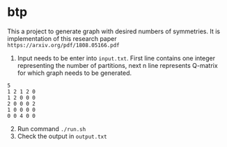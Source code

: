 # btp

This a project to generate graph with desired numbers of symmetries. It is implementation of this research paper `https://arxiv.org/pdf/1808.05166.pdf`

1. Input needs to be enter into `input.txt`. First line contains one integer representing the number of partitions, next n line represents Q-matrix for which graph needs to be generated.
```
5
1 2 1 2 0
1 2 0 0 0
2 0 0 0 2
1 0 0 0 0
0 0 4 0 0
```
2. Run command `./run.sh`
3. Check the output in `output.txt`
